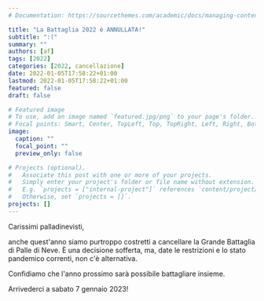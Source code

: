 ```yaml
---
# Documentation: https://sourcethemes.com/academic/docs/managing-content/

title: "La Battaglia 2022 è ANNULLATA!"
subtitle: ":("
summary: ""
authors: [af]
tags: [2022]
categories: [2022, cancellazione]
date: 2022-01-05T17:58:22+01:00
lastmod: 2022-01-05T17:58:22+01:00
featured: false
draft: false

# Featured image
# To use, add an image named `featured.jpg/png` to your page's folder.
# Focal points: Smart, Center, TopLeft, Top, TopRight, Left, Right, BottomLeft, Bottom, BottomRight.
image:
  caption: ""
  focal_point: ""
  preview_only: false

# Projects (optional).
#   Associate this post with one or more of your projects.
#   Simply enter your project's folder or file name without extension.
#   E.g. `projects = ["internal-project"]` references `content/project/deep-learning/index.md`.
#   Otherwise, set `projects = []`.
projects: []
---
```


Carissimi palladinevisti,

anche quest'anno siamo purtroppo costretti a cancellare la Grande Battaglia di Palle di Neve.
È una decisione sofferta, ma, date le restrizioni e lo stato pandemico correnti, non c'è alternativa.

Confidiamo che l'anno prossimo sarà possibile battagliare insieme.

Arrivederci a sabato 7 gennaio 2023!
